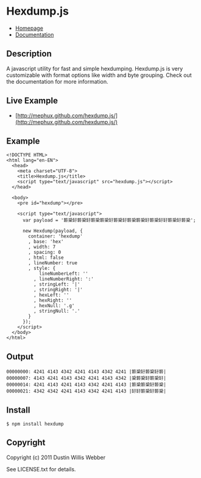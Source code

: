 # Hexdump.js

* [Homepage](https://github.com/mephux/hexdump.js)
* [Documentation](https://github.com/mephux/hexdump.js)

## Description

A javascript utility for fast and simple hexdumping. Hexdump.js is very customizable
with format options like width and byte grouping. Check out the documentation for
more information.

## Live Example

* [http://mephux.github.com/hexdump.js/](http://mephux.github.com/hexdump.js/)

## Example
    
    <!DOCTYPE HTML>
    <html lang="en-EN">
      <head>
        <meta charset="UTF-8">
        <title>Hexdump.js</title>
        <script type="text/javascript" src="hexdump.js"></script>
      </head>
      
      <body>
        <pre id="hexdump"></pre>
        
        <script type="text/javascript">
          var payload = '䉁䅃䍂䉁䅃䍂䉁䅃䉁䅃䍂䉁䅃䍂䉁䅃䉁䅃䍂䉁䅃䍂䍂䉁䅃䍂䉁䅃';

          new Hexdump(payload, {
            container: 'hexdump'
            , base: 'hex'
            , width: 7
            , spacing: 0
            , html: false
            , lineNumber: true
            , style: {
                lineNumberLeft: ''
              , lineNumberRight: ':'
              , stringLeft: '|'
              , stringRight: '|'
              , hexLeft: ''
              , hexRight: ''
              , hexNull: '.g'
              , stringNull: '.'
            }
          });
        </script>
      </body>
    </html>

## Output

    00000000: 4241 4143 4342 4241 4143 4342 4241 |䉁䅃䍂䉁䅃䍂䉁|
    00000007: 4143 4241 4143 4342 4241 4143 4342 |䅃䉁䅃䍂䉁䅃䍂|
    00000014: 4241 4143 4241 4143 4342 4241 4143 |䉁䅃䉁䅃䍂䉁䅃|
    00000021: 4342 4342 4241 4143 4342 4241 4143 |䍂䍂䉁䅃䍂䉁䅃|

## Install

	$ npm install hexdump

## Copyright

Copyright (c) 2011 Dustin Willis Webber

See LICENSE.txt for details.